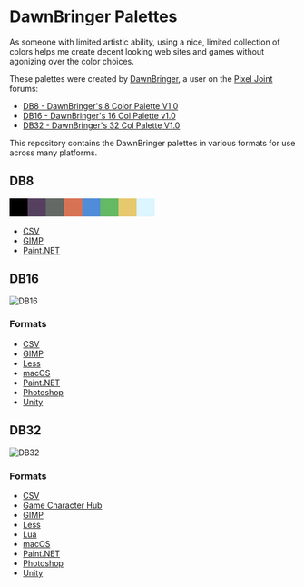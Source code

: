 # DawnBringer Palettes

As someone with limited artistic ability, using a nice, limited collection of colors helps me create decent looking web sites and games without agonizing over the color choices.

These palettes were created by [DawnBringer][2], a user on the [Pixel Joint][1] forums:

* [DB8 - DawnBringer's 8 Color Palette V1.0][3]
* [DB16 - DawnBringer's 16 Col Palette v1.0][4]
* [DB32 - DawnBringer's 32 Col Palette V1.0][5]

This repository contains the DawnBringer palettes in various formats for use across many platforms.

## DB8

![DB8][6]

* [CSV](https://raw.githubusercontent.com/geoffb/dawnbringer-palettes/master/DB8/db8.csv)
* [GIMP](https://raw.githubusercontent.com/geoffb/dawnbringer-palettes/master/DB8/db8.gpl)
* [Paint.NET](https://raw.githubusercontent.com/geoffb/dawnbringer-palettes/master/DB8/db8.txt)

## DB16

![DB16][7]

### Formats

* [CSV](https://raw.githubusercontent.com/geoffb/dawnbringer-palettes/master/DB16/db16.csv)
* [GIMP](https://raw.githubusercontent.com/geoffb/dawnbringer-palettes/master/DB16/db16.gpl)
* [Less](https://raw.githubusercontent.com/geoffb/dawnbringer-palettes/master/DB16/db16.less)
* [macOS](https://github.com/geoffb/dawnbringer-palettes/blob/master/DB16/DB16.clr?raw=true)
* [Paint.NET](https://raw.githubusercontent.com/geoffb/dawnbringer-palettes/master/DB16/db16.txt)
* [Photoshop](https://github.com/geoffb/dawnbringer-palettes/raw/master/DB16/db16.act?raw=true)
* [Unity](https://raw.githubusercontent.com/geoffb/dawnbringer-palettes/master/DB16/DB16.colors)

## DB32

![DB32][8]

### Formats

* [CSV](https://raw.githubusercontent.com/geoffb/dawnbringer-palettes/master/DB32/db32.csv)
* [Game Character Hub](https://github.com/geoffb/dawnbringer-palettes/blob/master/DB32/db32.gchp?raw=true)
* [GIMP](https://raw.githubusercontent.com/geoffb/dawnbringer-palettes/master/DB32/db32.gpl)
* [Less](https://raw.githubusercontent.com/geoffb/dawnbringer-palettes/master/DB32/db32.less)
* [Lua](https://raw.githubusercontent.com/geoffb/dawnbringer-palettes/master/DB32/db32.lua)
* [macOS](https://github.com/geoffb/dawnbringer-palettes/blob/master/DB32/DB32.clr?raw=true)
* [Paint.NET](https://raw.githubusercontent.com/geoffb/dawnbringer-palettes/master/DB32/db32.txt)
* [Photoshop](https://github.com/geoffb/dawnbringer-palettes/raw/master/DB32/db32.act?raw=true)
* [Unity](https://raw.githubusercontent.com/geoffb/dawnbringer-palettes/master/DB32/DB32.colors)

[1]: http://pixeljoint.com/
[2]: http://pixeljoint.com/p/23821.htm
[3]: http://pixeljoint.com/forum/forum_posts.asp?TID=26050
[4]: http://pixeljoint.com/forum/forum_posts.asp?TID=12795
[5]: http://pixeljoint.com/forum/forum_posts.asp?TID=16247
[6]: https://raw.githubusercontent.com/geoffb/dawnbringer-palettes/master/DB8/db8.png
[7]: https://raw.githubusercontent.com/geoffb/dawnbringer-palettes/master/DB16/db16.png
[8]: https://raw.githubusercontent.com/geoffb/dawnbringer-palettes/master/DB32/db32.png
